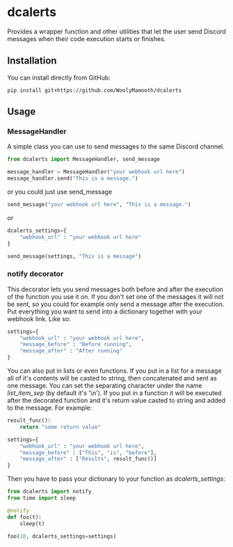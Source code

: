 # dcalerts
Provides a wrapper function and other utilities that let the user send Discord messages when their code execution starts or finishes.

## Installation

You can install directly from GitHub:
```
pip install git+https://github.com/WoolyMamooth/dcalerts
```
## Usage

### MessageHandler
A simple class you can use to send messages to the same Discord channel.
```python
from dcalerts import MessageHandler, send_message

message_handler = MessageHandler("your webhook url here")
message_handler.send("This is a message.")
```

or you could just use send_message

```python
send_message("your webhook url here", "This is a message.")
```
or
```python
dcalerts_settings={
    "webhook_url" : "your webhook url here"
}

send_message(settings, "This is a message")
```

### notify decorator
This decorator lets you send messages both before and after the execution of the function you use it on. If you don't set one of the messages it will not be sent, so you could for example only send a message after the execution.
Put everything you want to send into a dictionary together with your webhook link. Like so:
```python
settings={
    "webhook_url" : "your webhook url here",
    "message_before" : "Before running",
    "message_after" : "After running"
}
```
You can also put in lists or even functions. If you put in a list for a message all of it's contents will be casted to string, then concatenated and sent as one message. You can set the separating character under the name *list_item_sep* (by default it's '\\n'). If you put in a function it will be executed after the decorated function and it's return value casted to string and added to the message. For example:
```python
result_func():
    return "some return value"

settings={
    "webhook_url" : "your webhook url here",
    "message_before" : ["This", "is", "before"],
    "message_after" : ["Results", result_func()]
}
```
Then you have to pass your dictionary to your function as *dcalerts_settings*:
```python
from dcalerts import notify
from time import sleep

@notify
def foo(t):
    sleep(t)

foo(10, dcalerts_settings=settings)
``` 